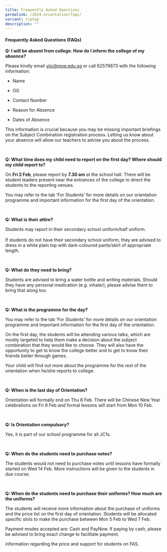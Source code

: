 ```yaml
---
title: Frequently Asked Questions
permalink: /2024-orientation/faqs/
variant: tiptap
description: ""
---
```

<h4>Frequently Asked Questions (FAQs)</h4>
<p></p>
<p><strong>Q: I will be absent from college. How do I inform the college of my absence?&nbsp;</strong>
</p>
<p>Please kindly email <a href="mailto:yijc@moe.edu.sg" rel="noopener noreferrer nofollow" target="_blank"><u>yijc@moe.edu.sg</u></a> or call 62579873
    with the following information:&nbsp;</p>
<ul>
    <li>
        <p>Name</p>
    </li>
    <li>
        <p>OG</p>
    </li>
    <li>
        <p>Contact Number</p>
    </li>
    <li>
        <p>Reason for Absence&nbsp;</p>
    </li>
    <li>
        <p>Dates of Absence</p>
    </li>
</ul>
<p>This information is crucial because you may be missing important briefings
    on the Subject Combination registration process. Letting us know about
    your absence will allow our teachers to advise you about the process.</p>
<p>
    <br>
</p>
<p><strong>Q: What time does my child need to report on the first day? Where should my child report to?</strong>
</p>
<p>On <strong>Fri 2 Feb</strong>, please report by <strong>7.30 am</strong> at
    the school hall. There will be student leaders present near the entrances
    of the college to direct the students to the reporting venues.&nbsp;</p>
<p>You may refer to the tab ‘For Students’ for more details on our orientation
    programme and important information for the first day of the orientation.</p>
<p>
    <br>
</p>
<p><strong>Q: What is their attire?</strong>
</p>
<p>Students may report in their secondary school uniform/half uniform.
    <br>
    <br>If students do not have their secondary school uniform, they are advised
    to dress in a white plain top with dark-coloured pants/skirt of appropriate
    length.</p>
<p>
    <br>
</p>
<p><strong>Q: What do they need to bring?</strong>
</p>
<p>Students are advised to bring a water bottle and writing materials. Should
    they have any personal medication (e.g. inhaler), please advise them to
    bring that along too.</p>
<p>
    <br>
</p>
<p><strong>Q: What is the programme for the day?</strong>
</p>
<p>You may refer to the tab ‘For Students’ for more details on our orientation
    programme and important information for the first day of the orientation.</p>
<p>On the first day, the students will be attending various talks, which
    are mostly targeted to help them make a decision about the subject combination
    that they would like to choose. They will also have the opportunity to
    get to know the college better and to get to know their friends better
    through games.</p>
<p>Your child will find out more about the programme for the rest of the
    orientation when he/she reports to college.&nbsp;</p>
<p>
    <br>
</p>
<p><strong>Q: When is the last day of Orientation?</strong>
</p>
<p>Orientation will formally end on Thu 8 Feb. There will be Chinese New
    Year celebrations on Fri 9 Feb and formal lessons will start from Mon 10
    Feb.</p>
<p>
    <br>
</p>
<p><strong>Q: Is Orientation compulsory?</strong>
</p>
<p>Yes, it is part of our school programme for all JC1s.</p>
<p>
    <br>
</p>
<p><strong>Q: When do the students need to purchase notes?&nbsp;</strong>
</p>
<p>The students would not need to purchase notes until lessons have formally
    started on Wed 14 Feb. More instructions will be given to the students
    in due course.</p>
<p>
    <br>
</p>
<p><strong>Q: When do the students need to purchase their uniforms? How much are the uniforms?</strong>
</p>
<p>The students will receive more information about the purchase of uniforms
    and the price list on the first day of orientation. Students will be allocated
    specific slots to make the purchase between Mon 5 Feb to Wed 7 Feb.&nbsp;</p>
<p>Payment modes accepted are: Cash and PayNow. If paying by cash, please
    be advised to bring exact change to facilitate payment.</p>
<p></p>
<p>information regarding the price and support for students on FAS.</p>